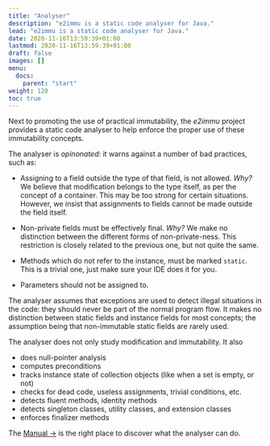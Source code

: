 ```yaml
---
title: "Analyser"
description: "e2immu is a static code analyser for Java."
lead: "e2immu is a static code analyser for Java."
date: 2020-11-16T13:59:39+01:00
lastmod: 2020-11-16T13:59:39+01:00
draft: false
images: []
menu:
  docs:
    parent: "start"
weight: 120
toc: true
---
```


Next to promoting the use of practical immutability, the _e2immu_ project provides a static code analyser to help enforce the proper use of these immutability concepts.

The analyser is _opinonated_: it warns against a number of bad practices, such as:

* Assigning to a field outside the type of that field, is not allowed. _Why?_ We believe that modification belongs to the type itself, as per the concept of a container. This may be too strong for certain situations. However, we insist that assignments to fields cannot be made outside the field itself.

* Non-private fields must be effectively final. _Why?_ We make no distinction between the different forms of non-private-ness. This restriction is closely related to the previous one, but not quite the same.

* Methods which do not refer to the instance, must be marked `static`. This is a trivial one, just make sure your IDE does it for you. 

* Parameters should not be assigned to. 

The analyser assumes that exceptions are used to detect illegal situations in the code: they should never be part of the normal program flow.
It makes no distinction between static fields and instance fields for most concepts; the assumption being that non-immutable static fields are rarely used.

The analyser does not only study modification and immutability. It also 

* does null-pointer analysis
* computes preconditions
* tracks instance state of collection objects (like when a set is empty, or not)
* checks for dead code, useless assignments, trivial conditions, etc.
* detects fluent methods, identity methods
* detects singleton classes, utility classes, and extension classes
* enforces finalizer methods

The [Manual →](/docs/manual.html) is the right place to discover what the analyser can do.

